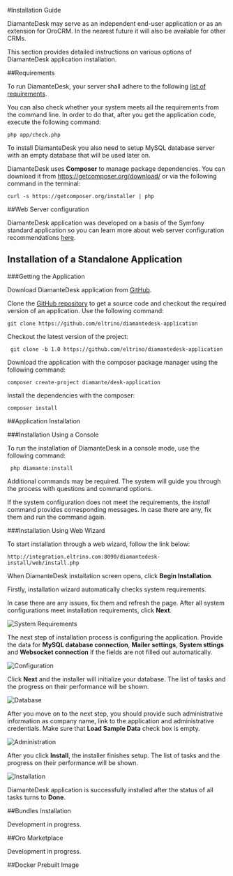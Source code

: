#Installation Guide

DiamanteDesk may serve as an independent end-user application or as an extension for OroCRM. In the nearest future it will also be available for other CRMs. 

This section provides detailed instructions on various options of DiamanteDesk application installation.

##Requirements

To run DiamanteDesk, your server shall adhere to the following [list of requirements](!!!!!!!!!!!!!!!). 

You can also check whether your system meets all the requirements from the command line. In order to do that, after you get the application code, execute the following command:

    php app/check.php

To install DiamanteDesk you also need to setup MySQL database server with an empty database that will be used later on.

DiamanteDesk uses **Composer** to manage package dependencies. You can download it from https://getcomposer.org/download/ or via the following command in the terminal:

    curl -s https://getcomposer.org/installer | php
    
##Web Server configuration

DiamanteDesk application was developed on a basis of the Symfony standard application so you can learn more about web server configuration recommendations [here](http://symfony.com/doc/2.3/cookbook/configuration/web_server_configuration.html).

## Installation of a Standalone Application

###Getting the Application

Download DiamanteDesk application from [GitHub](https://github.com/eltrino/diamantedesk-application/releases).

Clone the [GitHub repository](https://github.com/eltrino/diamantedesk-application#usage) to get a source code and checkout the required version of an application. Use the following command:

    git clone https://github.com/eltrino/diamantedesk-application

Checkout the latest version of the project:

     git clone -b 1.0 https://github.com/eltrino/diamantedesk-application
     
Download the application with the composer package manager using the following command:

    composer create-project diamante/desk-application
    
Install the dependencies with the composer:

    composer install

##Application Installation

###Installation Using a Console

To run the installation of DiamanteDesk in a console mode, use the following command:

     php diamante:install
     
Additional commands may be required. The system will guide you through the process with questions and command options.

If the system configuration does not meet the requirements, the _install_ command provides corresponding messages. In case there are any, fix them and run the command again.

###Installation Using Web Wizard

To start installation through a web wizard, follow the link below:

    http://integration.eltrino.com:8090/diamantedesk-install/web/install.php
    
When DiamanteDesk installation screen opens, click **Begin Installation**. 

Firstly, installation wizard automatically checks system requirements.

In case there are any issues, fix them and refresh the page. After all system configurations meet installation requirements, click **Next**.

![System Requirements](img/web_sys_req.png)

The next step of installation process is configuring the application. Provide the data for **MySQL database connection**, **Mailer settings**, **System sttings** and **Websocket connection** if the fields are not filled out automatically.

![Configuration](img/web_config.png)

Click **Next** and the installer will initialize your database. The list of tasks and the progress on their performance will be shown.

![Database](img/web_database.png)

After you move on to the next step, you should provide such administrative information as company name, link to the application and administrative credentials. Make sure that **Load Sample Data** check box is empty.

![Administration](img/web_administration.png)

After you click **Install**, the installer finishes setup. The list of tasks and the progress on their performance will be shown.

![Installation](img/web_installation.png)
 
DiamanteDesk application is successfully installed after the status of all tasks turns to **Done**.

##Bundles Installation

Development in progress.

##Oro Marketplace

Development in progress.

##Docker Prebuilt Image 